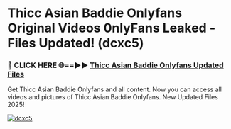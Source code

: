 # Thicc Asian Baddie Onlyfans Original Videos 0nlyFans Leaked - Files Updated! (dcxc5)

<h3>🔴 CLICK HERE 🌐==►► <a href="https://tinyurl.com/3hn5wdd3" rel="nofollow">Thicc Asian Baddie Onlyfans Updated Files</a></h3>

Get Thicc Asian Baddie Onlyfans and all content. Now you can access all videos and pictures of Thicc Asian Baddie Onlyfans. New Updated Files 2025!

[![dcxc5](https://i.imgur.com/4HnBqBT.gif)](https://tinyurl.com/3hn5wdd3)
